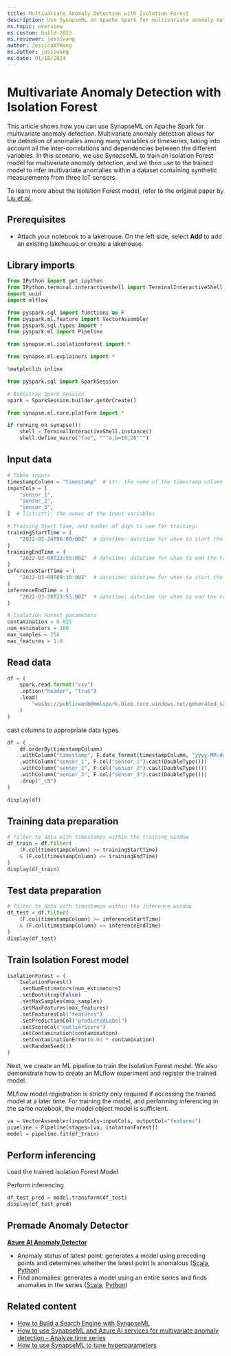 ```yaml
---
title: Multivariate Anomaly Detection with Isolation Forest
description: Use SynapseML on Apache Spark for multivariate anomaly detection with Isolation Forest model.
ms.topic: overview
ms.custom: build-2023
ms.reviewer: jessiwang
author: JessicaXYWang
ms.author: jessiwang
ms.date: 01/18/2024
---
```

# Multivariate Anomaly Detection with Isolation Forest
This article shows how you can use SynapseML on Apache Spark for multivariate anomaly detection. Multivariate anomaly detection allows for the detection of anomalies among many variables or timeseries, taking into account all the inter-correlations and dependencies between the different variables. In this scenario, we use SynapseML to train an Isolation Forest model for multivariate anomaly detection, and we then use to the trained model to infer multivariate anomalies within a dataset containing synthetic measurements from three IoT sensors.

To learn more about the Isolation Forest model, refer to the original paper by [Liu _et al._](https://cs.nju.edu.cn/zhouzh/zhouzh.files/publication/icdm08b.pdf?q=isolation-forest).

## Prerequisites

* Attach your notebook to a lakehouse. On the left side, select **Add** to add an existing lakehouse or create a lakehouse.

## Library imports


```python
from IPython import get_ipython
from IPython.terminal.interactiveshell import TerminalInteractiveShell
import uuid
import mlflow

from pyspark.sql import functions as F
from pyspark.ml.feature import VectorAssembler
from pyspark.sql.types import *
from pyspark.ml import Pipeline

from synapse.ml.isolationforest import *

from synapse.ml.explainers import *
```


```python
%matplotlib inline
```


```python
from pyspark.sql import SparkSession

# Bootstrap Spark Session
spark = SparkSession.builder.getOrCreate()

from synapse.ml.core.platform import *

if running_on_synapse():
    shell = TerminalInteractiveShell.instance()
    shell.define_macro("foo", """a,b=10,20""")

```

## Input data


```python
# Table inputs
timestampColumn = "timestamp"  # str: the name of the timestamp column in the table
inputCols = [
    "sensor_1",
    "sensor_2",
    "sensor_3",
]  # list(str): the names of the input variables

# Training Start time, and number of days to use for training:
trainingStartTime = (
    "2022-02-24T06:00:00Z"  # datetime: datetime for when to start the training
)
trainingEndTime = (
    "2022-03-08T23:55:00Z"  # datetime: datetime for when to end the training
)
inferenceStartTime = (
    "2022-03-09T09:30:00Z"  # datetime: datetime for when to start the training
)
inferenceEndTime = (
    "2022-03-20T23:55:00Z"  # datetime: datetime for when to end the training
)

# Isolation Forest parameters
contamination = 0.021
num_estimators = 100
max_samples = 256
max_features = 1.0

```

## Read data


```python
df = (
    spark.read.format("csv")
    .option("header", "true")
    .load(
        "wasbs://publicwasb@mmlspark.blob.core.windows.net/generated_sample_mvad_data.csv"
    )
)
```

cast columns to appropriate data types


```python
df = (
    df.orderBy(timestampColumn)
    .withColumn("timestamp", F.date_format(timestampColumn, "yyyy-MM-dd'T'HH:mm:ss'Z'"))
    .withColumn("sensor_1", F.col("sensor_1").cast(DoubleType()))
    .withColumn("sensor_2", F.col("sensor_2").cast(DoubleType()))
    .withColumn("sensor_3", F.col("sensor_3").cast(DoubleType()))
    .drop("_c5")
)

display(df)
```

## Training data preparation


```python
# filter to data with timestamps within the training window
df_train = df.filter(
    (F.col(timestampColumn) >= trainingStartTime)
    & (F.col(timestampColumn) <= trainingEndTime)
)
display(df_train)
```

## Test data preparation


```python
# filter to data with timestamps within the inference window
df_test = df.filter(
    (F.col(timestampColumn) >= inferenceStartTime)
    & (F.col(timestampColumn) <= inferenceEndTime)
)
display(df_test)
```

## Train Isolation Forest model


```python
isolationForest = (
    IsolationForest()
    .setNumEstimators(num_estimators)
    .setBootstrap(False)
    .setMaxSamples(max_samples)
    .setMaxFeatures(max_features)
    .setFeaturesCol("features")
    .setPredictionCol("predictedLabel")
    .setScoreCol("outlierScore")
    .setContamination(contamination)
    .setContaminationError(0.01 * contamination)
    .setRandomSeed(1)
)
```

Next, we create an ML pipeline to train the Isolation Forest model. We also demonstrate how to create an MLflow experiment and register the trained model.

MLflow model registration is strictly only required if accessing the trained model at a later time. For training the model, and performing inferencing in the same notebook, the model object model is sufficient.


```python
va = VectorAssembler(inputCols=inputCols, outputCol="features")
pipeline = Pipeline(stages=[va, isolationForest])
model = pipeline.fit(df_train)
```

## Perform inferencing

Load the trained Isolation Forest Model

Perform inferencing


```python
df_test_pred = model.transform(df_test)
display(df_test_pred)
```

## Premade Anomaly Detector
[**Azure AI Anomaly Detector**](https://azure.microsoft.com//products/ai-services/ai-anomaly-detector)
- Anomaly status of latest point: generates a model using preceding points and determines whether the latest point is anomalous ([Scala](https://mmlspark.blob.core.windows.net/docs/0.11.1/scala/com/microsoft/azure/synapse/ml/cognitive/anomaly/DetectLastAnomaly.html), [Python](https://mmlspark.blob.core.windows.net/docs/0.11.1/pyspark/synapse.ml.cognitive.anomaly.html#module-synapse.ml.cognitive.anomaly.DetectLastAnomaly))
- Find anomalies: generates a model using an entire series and finds anomalies in the series ([Scala](https://mmlspark.blob.core.windows.net/docs/0.11.1/scala/com/microsoft/azure/synapse/ml/cognitive/anomaly/DetectAnomalies.html), [Python](https://mmlspark.blob.core.windows.net/docs/0.11.1/pyspark/synapse.ml.cognitive.anomaly.html#module-synapse.ml.cognitive.anomaly.DetectAnomalies))


## Related content

- [How to Build a Search Engine with SynapseML](create-a-multilingual-search-engine-from-forms.md)
- [How to use SynapseML and Azure AI services for multivariate anomaly detection - Analyze time series](multivariate-anomaly-detection.md)
- [How to use SynapseML to tune hyperparameters](hyperparameter-tuning-fighting-breast-cancer.md)
